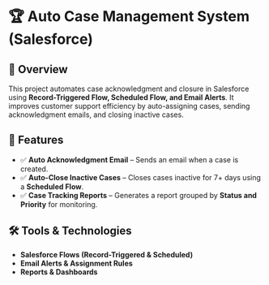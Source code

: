 # 🏆 Auto Case Management System (Salesforce)

## 📌 Overview
This project automates case acknowledgment and closure in Salesforce using **Record-Triggered Flow, Scheduled Flow, and Email Alerts**. It improves customer support efficiency by auto-assigning cases, sending acknowledgment emails, and closing inactive cases.

## 🚀 Features
- ✅ **Auto Acknowledgment Email** – Sends an email when a case is created.  
- ✅ **Auto-Close Inactive Cases** – Closes cases inactive for 7+ days using a **Scheduled Flow**.  
- ✅ **Case Tracking Reports** – Generates a report grouped by **Status and Priority** for monitoring.  

## 🛠 Tools & Technologies
- **Salesforce Flows (Record-Triggered & Scheduled)**
- **Email Alerts & Assignment Rules**
- **Reports & Dashboards**
